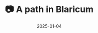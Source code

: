 ---
title: '📷 A path in Blaricum'
date: '2025-01-04'
image: 'https://cdn.diblasio.social/static/photos/2025/20250104_155658.jpg'
alt_text: "A path winding through a wooded area in Kinderboerderij Warande, Blaricum, Netherlands."
tags:
  - "#Photography"
  - "#Netherlands"
  - "#Blaricum"
  - "#Nature"
  - "#Scenery"
  - "#Pathway"
  - "#Fujifilm"
  - "#NaturePhotography"
  - "#Landscape"
  - "#FujiFilmXT20"
description: ''
created_date: '2025-01-04'
location: "Kinderboerderij Warande, Het Harde, Bijvanck (Blaricum), Blaricum, Noord-Holland, Nederland, 1276 DA, Nederland"
exif_data: "FUJIFILM X-T20 XF27mmF2.8 (1/150 | f/7.1 | ISO 400)"
draft: false
---